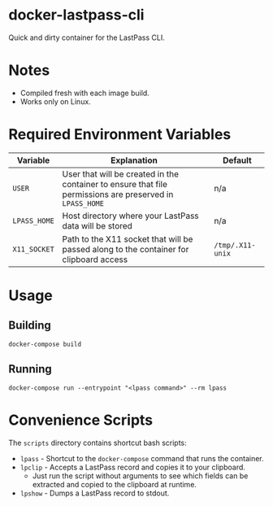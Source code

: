 # docker-lastpass-cli

Quick and dirty container for the LastPass CLI.

# Notes

- Compiled fresh with each image build.
- Works only on Linux.

# Required Environment Variables

|Variable|Explanation|Default|
|---|---|---|
|`USER`|User that will be created in the container to ensure that file permissions are preserved in `LPASS_HOME`|n/a|
|`LPASS_HOME`|Host directory where your LastPass data will be stored|n/a|
|`X11_SOCKET`|Path to the X11 socket that will be passed along to the container for clipboard access|`/tmp/.X11-unix`|

# Usage

## Building

```
docker-compose build
```

## Running

```
docker-compose run --entrypoint "<lpass command>" --rm lpass
```

# Convenience Scripts

The `scripts` directory contains shortcut bash scripts:

- `lpass` - Shortcut to the `docker-compose` command that runs the container.
- `lpclip` - Accepts a LastPass record and copies it to your clipboard.
  - Just run the script without arguments to see which fields can be extracted
    and copied to the clipboard at runtime.
- `lpshow` - Dumps a LastPass record to stdout.

